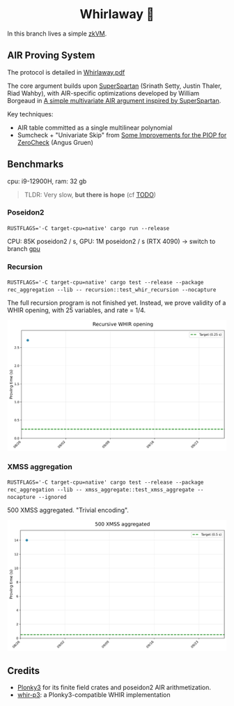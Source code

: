 <h1 align="center">Whirlaway 🐎</h1>

In this branch lives a simple [zkVM](minimal_zkVM.pdf).

## AIR Proving System

The protocol is detailed in [Whirlaway.pdf](Whirlaway.pdf)

The core argument builds upon [SuperSpartan](https://eprint.iacr.org/2023/552.pdf) (Srinath Setty, Justin Thaler, Riad Wahby), with AIR-specific optimizations developed by William Borgeaud in [A simple multivariate AIR argument inspired by SuperSpartan](https://solvable.group/posts/super-air/#fnref:1).

Key techniques:

- AIR table committed as a single multilinear polynomial
- Sumcheck + "Univariate Skip" from [Some Improvements for the PIOP for ZeroCheck](https://eprint.iacr.org/2024/108.pdf) (Angus Gruen)

## Benchmarks

cpu: i9-12900H, ram: 32 gb

> TLDR: Very slow, **but there is hope** (cf [TODO](TODO.md))

### Poseidon2

`RUSTFLAGS='-C target-cpu=native' cargo run --release`

CPU: 85K poseidon2 / s, GPU: 1M poseidon2 / s (RTX 4090) -> switch to branch [gpu](https://github.com/TomWambsgans/Whirlaway/tree/gpu)

### Recursion

`RUSTFLAGS='-C target-cpu=native' cargo test --release --package rec_aggregation --lib -- recursion::test_whir_recursion --nocapture`

The full recursion program is not finished yet. Instead, we prove validity of a WHIR opening, with 25 variables, and rate = 1/4.

![Alt text](docs/benchmark_graphs/graphs/recursive_whir_opening.svg)

### XMSS aggregation

`RUSTFLAGS='-C target-cpu=native' cargo test --release --package rec_aggregation --lib -- xmss_aggregate::test_xmss_aggregate --nocapture --ignored`


500 XMSS aggregated. "Trivial encoding".

![Alt text](docs/benchmark_graphs/graphs/500_xmss_aggregated.svg)

## Credits

- [Plonky3](https://github.com/Plonky3/Plonky3) for its finite field crates and poseidon2 AIR arithmetization.
- [whir-p3](https://github.com/tcoratger/whir-p3): a Plonky3-compatible WHIR implementation
